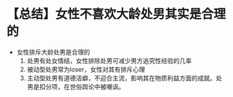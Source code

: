 # 【总结】女性不喜欢大龄处男其实是合理的

-   女性排斥大龄处男是合理的
    1.  处男有处女情结，女性排除处男可减少男方追究性经验的几率
    2.  被动型处男常为loser，女性对其有排斥心理
    3.  主动型处男有道德洁癖，不迎合主流，影响其在物质利益方面的成就。处男是扣分项，在世俗舆论中被嘲讽。